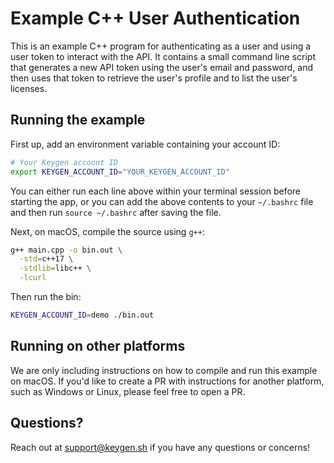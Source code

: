 # Example C++ User Authentication

This is an example C++ program for authenticating as a user and using a user
token to interact with the API. It contains a small command line script that
generates a new API token using the user's email and password, and then uses
that token to retrieve the user's profile and to list the user's licenses.

## Running the example

First up, add an environment variable containing your account ID:

```bash
# Your Keygen account ID
export KEYGEN_ACCOUNT_ID="YOUR_KEYGEN_ACCOUNT_ID"
```

You can either run each line above within your terminal session before
starting the app, or you can add the above contents to your `~/.bashrc`
file and then run `source ~/.bashrc` after saving the file.

Next, on macOS, compile the source using `g++`:

```bash
g++ main.cpp -o bin.out \
  -std=c++17 \
  -stdlib=libc++ \
  -lcurl
```

Then run the bin:

```bash
KEYGEN_ACCOUNT_ID=demo ./bin.out
```

## Running on other platforms

We are only including instructions on how to compile and run this example on
macOS. If you'd like to create a PR with instructions for another platform,
such as Windows or Linux, please feel free to open a PR.

## Questions?

Reach out at [support@keygen.sh](mailto:support@keygen.sh) if you have any
questions or concerns!
